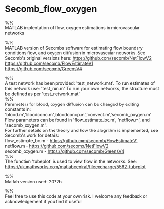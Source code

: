 # Secomb_flow_oxygen
%%<br />
MATLAB implentation of flow, oxygen estimations in microvascular networks

%%<br />
MATLAB version of Secombs software for estimating flow boundary conditions,flow, and oxygen diffusion in microvascular networks.
See Secomb's original versions here:
https://github.com/secomb/NetFlowV2
https://github.com/secomb/FlowEstimateV1
https://github.com/secomb/GreensV4


%%<br />
A test network has been provided: 'test_network.mat'.
To run estimates of this network use: 'test_run.m'
To run your own networks, the structure must be defined as per 'test_network.mat'  
%%<br />
Parameters for blood, oxygen diffusion can be changed by editing constants in: 'blood.m','bloodconc.m','bloodconcp.m','convect.m','secomb_oxygen.m'
Flow parameters can be found in 'flow_estimate_bc.m', 'netflow.m', and 'secomb_oxygen.m'.<br /> 
For further details on the theory and how the alogrithm is implemented, see Secomb's work for details:<br />
flow_estimate_bc.m - https://github.com/secomb/FlowEstimateV1<br />
netflow.m - https://github.com/secomb/NetFlowV2<br />
secomb_oxygen.m - https://github.com/secomb/GreensV4<br />
%% <br />
The function 'tubeplot' is used to view flow in the networks. See: 
https://uk.mathworks.com/matlabcentral/fileexchange/5562-tubeplot

%% <br />
Matlab version used:
2022b

%%<br />
Feel free to use this code at your own risk. I welcome any feedback or acknowledgement if you find it useful.

